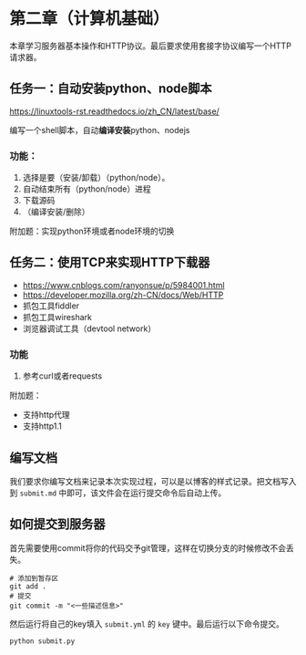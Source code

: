 # 第二章（计算机基础）

本章学习服务器基本操作和HTTP协议。最后要求使用套接字协议编写一个HTTP请求器。

## 任务一：自动安装python、node脚本

https://linuxtools-rst.readthedocs.io/zh_CN/latest/base/

编写一个shell脚本，自动**编译安装**python、nodejs

### 功能：

1. 选择是要（安装/卸载）（python/node）。
2. 自动结束所有（python/node）进程
3. 下载源码
4. （编译安装/删除）

附加题：实现python环境或者node环境的切换

## 任务二：使用TCP来实现HTTP下载器

- https://www.cnblogs.com/ranyonsue/p/5984001.html
- https://developer.mozilla.org/zh-CN/docs/Web/HTTP
- 抓包工具fiddler
- 抓包工具wireshark
- 浏览器调试工具（devtool network）

### 功能

1. 参考curl或者requests

附加题：
- 支持http代理
- 支持http1.1

## 编写文档

我们要求你编写文档来记录本次实现过程，可以是以博客的样式记录。把文档写入到 `submit.md` 中即可，该文件会在运行提交命令后自动上传。

## 如何提交到服务器

首先需要使用commit将你的代码交予git管理，这样在切换分支的时候修改不会丢失。

```shell
# 添加到暂存区
git add .
# 提交
git commit -m "<一些描述信息>"
```

然后运行将自己的key填入 `submit.yml` 的 `key` 键中。最后运行以下命令提交。

```shell
python submit.py
```
